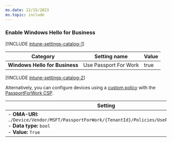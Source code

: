 ```yaml
---
ms.date: 12/15/2023
ms.topic: include
---
```


### Enable Windows Hello for Business

[!INCLUDE [intune-settings-catalog-1](../../../../../../includes/configure/intune-settings-catalog-1.md)]

| Category | Setting name | Value |
|--|--|--|
| **Windows Hello for Business** | Use Passport For Work | true |

[!INCLUDE [intune-settings-catalog-2](../../../../../../includes/configure/intune-settings-catalog-2.md)]

Alternatively, you can configure devices using a [custom policy](/mem/intune/configuration/custom-settings-configure) with the [PassportForWork CSP](/windows/client-management/mdm/passportforwork-csp).

| Setting |
|--------|
| - **OMA-URI:** `./Device/Vendor/MSFT/PassportForWork/{TenantId}/Policies/UsePassportForWork`<br>- **Data type:** `bool`<br>- **Value:** `True`|
